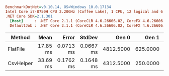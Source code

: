 ``` ini

BenchmarkDotNet=v0.10.14, OS=Windows 10.0.17134
Intel Core i7-8750H CPU 2.20GHz (Coffee Lake), 1 CPU, 12 logical and 6 physical cores
.NET Core SDK=2.1.301
  [Host]     : .NET Core 2.1.1 (CoreCLR 4.6.26606.02, CoreFX 4.6.26606.05), 64bit RyuJIT
  DefaultJob : .NET Core 2.1.1 (CoreCLR 4.6.26606.02, CoreFX 4.6.26606.05), 64bit RyuJIT


```
|    Method |     Mean |     Error |    StdDev |     Gen 0 |    Gen 1 |    Gen 2 | Allocated |
|---------- |---------:|----------:|----------:|----------:|---------:|---------:|----------:|
|  FlatFile | 17.85 ms | 0.0713 ms | 0.0667 ms | 4812.5000 | 625.0000 | 500.0000 |  21.46 MB |
| CsvHelper | 33.69 ms | 0.1762 ms | 0.1648 ms | 4312.5000 | 250.0000 | 250.0000 |   20.3 MB |
